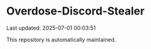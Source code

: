 # Overdose-Discord-Stealer

Last updated: 2025-07-01 00:03:51

This repository is automatically maintained.
